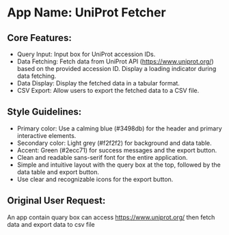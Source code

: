# **App Name**: UniProt Fetcher

## Core Features:

- Query Input: Input box for UniProt accession IDs.
- Data Fetching: Fetch data from UniProt API (https://www.uniprot.org/) based on the provided accession ID. Display a loading indicator during data fetching.
- Data Display: Display the fetched data in a tabular format.
- CSV Export: Allow users to export the fetched data to a CSV file.

## Style Guidelines:

- Primary color: Use a calming blue (#3498db) for the header and primary interactive elements.
- Secondary color: Light grey (#f2f2f2) for background and data table.
- Accent: Green (#2ecc71) for success messages and the export button.
- Clean and readable sans-serif font for the entire application.
- Simple and intuitive layout with the query box at the top, followed by the data table and export button.
- Use clear and recognizable icons for the export button.

## Original User Request:
An app contain quary box can access https://www.uniprot.org/ then fetch data and export data to csv file
  